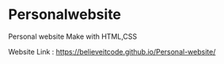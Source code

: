 # Personalwebsite
Personal website Make with HTML,CSS

Website Link : https://believeitcode.github.io/Personal-website/
